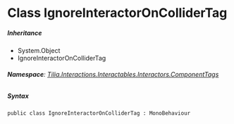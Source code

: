 # Class IgnoreInteractorOnColliderTag

##### Inheritance

* System.Object
* IgnoreInteractorOnColliderTag

###### **Namespace**: [Tilia.Interactions.Interactables.Interactors.ComponentTags]

##### Syntax

```
public class IgnoreInteractorOnColliderTag : MonoBehaviour
```

[Tilia.Interactions.Interactables.Interactors.ComponentTags]: README.md
